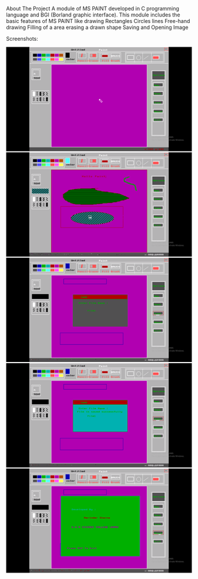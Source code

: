 About The Project
 A module of MS PAINT developed in C programming language and BGI (Borland graphic interface). This module includes the basic features of MS PAINT like drawing 
Rectangles 
Circles 
lines 
Free-hand drawing
Filling of a area erasing a drawn shape
Saving and Opening Image 

Screenshots: 

<img src="Paint-menu.png">
<img src="paint-tools.png">
<img src="paint-save.png">
<img src="paint-save2.png">
<img src="about.png">


